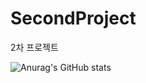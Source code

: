 # SecondProject
2차 프로젝트

![Anurag's GitHub stats](https://github-readme-stats.vercel.app/api?username=digitalMaster4th5&theme=prussian&show_icons=true)
